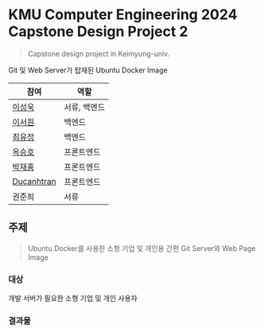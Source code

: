 # KMU Computer Engineering 2024 Capstone Design Project 2
> Capstone design project in Keimyung-univ.

Git 및 Web Server가 탑재된 Ubuntu Docker Image

| 참여 | 역할 |
| --- | --- |
| [이성욱](https://github.com/elecbug) | 서류, 백엔드 |
| [이서원](https://github.com/dnjsl) | 백엔드 |
| [최유정](https://github.com/adelklee) | 백엔드 |
| [옥승호](https://github.com/Seunghook) | 프론트엔드 |
| [박재홍](https://github.com/Hong6968) | 프론트엔드 |
| [Ducanhtran](https://github.com/datbg152) | 프론트엔드 |
| 권준희 | 서류 |

## 주제

> Ubuntu Docker를 사용한 소형 기업 및 개인용 간편 Git Server와 Web Page Image

### 대상

개발 서버가 필요한 소형 기업 및 개인 사용자

### 결과물
